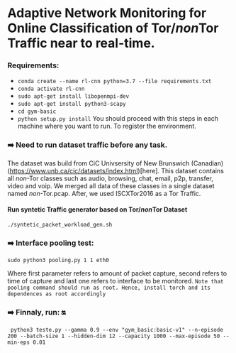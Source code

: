 # Adaptive Network Monitoring for Online Classification of Tor/*non*Tor Traffic near to real-time.
### Requirements:

* ```conda create --name rl-cnn python=3.7 --file requirements.txt```
* ```conda activate rl-cnn```
* ```sudo apt-get install libopenmpi-dev```
* ```sudo apt-get install python3-scapy```
* ```cd gym-basic```
* ```python setup.py install``` You should proceed with this steps in each machine where you want to run. To register the environment.

### :arrow_right: Need to run dataset traffic before any task.
The dataset was build from CiC Univsersity of New Brunswich (Canadian) (https://www.unb.ca/cic/datasets/index.html)[here].
This dataset contains all *non*-Tor classes such as audio, browsing, chat, email, p2p, transfer, video and voip. We merged all data of these classes in a single dataset named *non*-Tor.pcap. 
After, we used ISCXTor2016 as a Tor Traffic. 

#### Run syntetic Traffic generator based on Tor/*non*Tor Dataset
    ./syntetic_packet_workload_gen.sh

### :arrow_right: Interface pooling test:

    sudo python3 pooling.py 1 1 eth0
Where first parameter refers to amount of packet capture, second refers to time of capture and last one refers to interface to be monitored.
```Note that pooling command should run as root. Hence, install torch and its dependences as root accordingly```

### :arrow_right: Finnaly, run: :on:

     python3 teste.py --gamma 0.9 --env "gym_basic:basic-v1" --n-episode 200 --batch-size 1 --hidden-dim 12 --capacity 1000 --max-episode 50 --min-eps 0.01

